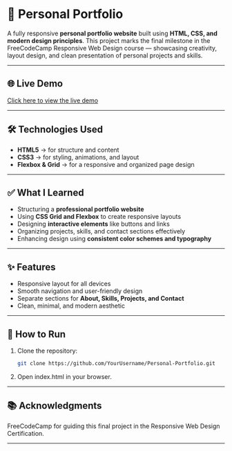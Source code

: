 # 💼  Personal Portfolio

A fully responsive **personal portfolio website** built using **HTML, CSS, and modern design principles**. This project marks the final milestone in the FreeCodeCamp Responsive Web Design course — showcasing creativity, layout design, and clean presentation of personal projects and skills.

---

## 🌐 Live Demo
[Click here to view the live demo](https://priyadhar29.github.io/Building_Personal_Portfolio/)  

---

## 🛠️ Technologies Used
- **HTML5** → for structure and content  
- **CSS3** → for styling, animations, and layout  
- **Flexbox & Grid** → for a responsive and organized page design  

---

## ✅ What I Learned
- Structuring a **professional portfolio website**  
- Using **CSS Grid and Flexbox** to create responsive layouts  
- Designing **interactive elements** like buttons and links  
- Organizing projects, skills, and contact sections effectively  
- Enhancing design using **consistent color schemes and typography**  

---

## ✨ Features
- Responsive layout for all devices  
- Smooth navigation and user-friendly design  
- Separate sections for **About, Skills, Projects, and Contact**  
- Clean, minimal, and modern aesthetic  

---

## 🚀 How to Run
1. Clone the repository:
   ```bash
   git clone https://github.com/YourUsername/Personal-Portfolio.git

2. Open index.html in your browser.

---

## 📚 Acknowledgments

FreeCodeCamp for guiding this final project in the Responsive Web Design Certification.

---
